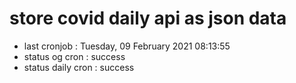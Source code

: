 # store covid daily api as json data

- last cronjob : Tuesday, 09 February 2021 08:13:55
- status og cron : success
- status daily cron : success
      
      